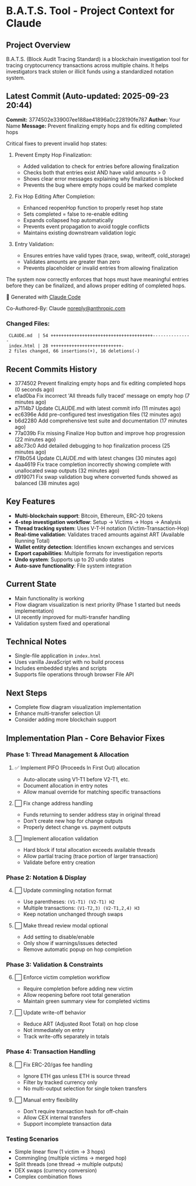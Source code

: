 # B.A.T.S. Tool - Project Context for Claude

## Project Overview
B.A.T.S. (Block Audit Tracing Standard) is a blockchain investigation tool for tracing cryptocurrency transactions across multiple chains. It helps investigators track stolen or illicit funds using a standardized notation system.

## Latest Commit (Auto-updated: 2025-09-23 20:44)

**Commit:** 3774502e339007ee188ae41896a0c228190fe787
**Author:** Your Name
**Message:** Prevent finalizing empty hops and fix editing completed hops

Critical fixes to prevent invalid hop states:

1. Prevent Empty Hop Finalization:
   - Added validation to check for entries before allowing finalization
   - Checks both that entries exist AND have valid amounts > 0
   - Shows clear error messages explaining why finalization is blocked
   - Prevents the bug where empty hops could be marked complete

2. Fix Hop Editing After Completion:
   - Enhanced reopenHop function to properly reset hop state
   - Sets completed = false to re-enable editing
   - Expands collapsed hop automatically
   - Prevents event propagation to avoid toggle conflicts
   - Maintains existing downstream validation logic

3. Entry Validation:
   - Ensures entries have valid types (trace, swap, writeoff, cold_storage)
   - Validates amounts are greater than zero
   - Prevents placeholder or invalid entries from allowing finalization

The system now correctly enforces that hops must have meaningful entries
before they can be finalized, and allows proper editing of completed hops.

🤖 Generated with [Claude Code](https://claude.ai/code)

Co-Authored-By: Claude <noreply@anthropic.com>

### Changed Files:
```
 CLAUDE.md  | 54 +++++++++++++++++++++++++++++++++++++++---------------
 index.html | 28 +++++++++++++++++++++++++++-
 2 files changed, 66 insertions(+), 16 deletions(-)
```

## Recent Commits History

- 3774502 Prevent finalizing empty hops and fix editing completed hops (0 seconds ago)
- e1ad0ba Fix incorrect 'All threads fully traced' message on empty hop (7 minutes ago)
- a7114b7 Update CLAUDE.md with latest commit info (11 minutes ago)
- ec6396e Add pre-configured test investigation files (12 minutes ago)
- b6d2280 Add comprehensive test suite and documentation (17 minutes ago)
- 77a039b Fix missing Finalize Hop button and improve hop progression (22 minutes ago)
- a8c73c0 Add detailed debugging to hop finalization process (25 minutes ago)
- f78b054 Update CLAUDE.md with latest changes (30 minutes ago)
- 4aa4619 Fix trace completion incorrectly showing complete with unallocated swap outputs (32 minutes ago)
- d919071 Fix swap validation bug where converted funds showed as balanced (38 minutes ago)

## Key Features
- **Multi-blockchain support**: Bitcoin, Ethereum, ERC-20 tokens
- **4-step investigation workflow**: Setup → Victims → Hops → Analysis
- **Thread tracking system**: Uses V-T-H notation (Victim-Transaction-Hop)
- **Real-time validation**: Validates traced amounts against ART (Available Running Total)
- **Wallet entity detection**: Identifies known exchanges and services
- **Export capabilities**: Multiple formats for investigation reports
- **Undo system**: Supports up to 20 undo states
- **Auto-save functionality**: File system integration

## Current State
- Main functionality is working
- Flow diagram visualization is next priority (Phase 1 started but needs implementation)
- UI recently improved for multi-transfer handling
- Validation system fixed and operational

## Technical Notes
- Single-file application in `index.html`
- Uses vanilla JavaScript with no build process
- Includes embedded styles and scripts
- Supports file operations through browser File API

## Next Steps
- Complete flow diagram visualization implementation
- Enhance multi-transfer selection UI
- Consider adding more blockchain support

## Implementation Plan - Core Behavior Fixes

### Phase 1: Thread Management & Allocation
1. ✅ Implement PIFO (Proceeds In First Out) allocation
   - Auto-allocate using V1-T1 before V2-T1, etc.
   - Document allocation in entry notes
   - Allow manual override for matching specific transactions

2. ⬜ Fix change address handling
   - Funds returning to sender address stay in original thread
   - Don't create new hop for change outputs
   - Properly detect change vs. payment outputs

3. ⬜ Implement allocation validation
   - Hard block if total allocation exceeds available threads
   - Allow partial tracing (trace portion of larger transaction)
   - Validate before entry creation

### Phase 2: Notation & Display
4. ⬜ Update commingling notation format
   - Use parentheses: `(V1-T1) (V2-T1) H2`
   - Multiple transactions: `(V1-T2,3) (V2-T1,2,4) H3`
   - Keep notation unchanged through swaps

5. ⬜ Make thread review modal optional
   - Add setting to disable/enable
   - Only show if warnings/issues detected
   - Remove automatic popup on hop completion

### Phase 3: Validation & Constraints
6. ⬜ Enforce victim completion workflow
   - Require completion before adding new victim
   - Allow reopening before root total generation
   - Maintain green summary view for completed victims

7. ⬜ Update write-off behavior
   - Reduce ART (Adjusted Root Total) on hop close
   - Not immediately on entry
   - Track write-offs separately in totals

### Phase 4: Transaction Handling
8. ⬜ Fix ERC-20/gas fee handling
   - Ignore ETH gas unless ETH is source thread
   - Filter by tracked currency only
   - No multi-output selection for single token transfers

9. ⬜ Manual entry flexibility
   - Don't require transaction hash for off-chain
   - Allow CEX internal transfers
   - Support incomplete transaction data

### Testing Scenarios
- Simple linear flow (1 victim → 3 hops)
- Commingling (multiple victims → merged hop)
- Split threads (one thread → multiple outputs)
- DEX swaps (currency conversion)
- Complex combination flows
